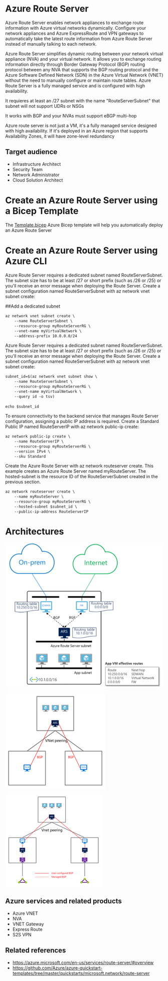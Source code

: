 # Azure Route Server

Azure Route Server enables network appliances to exchange route information with Azure virtual networks dynamically. Configure your network appliances and Azure ExpressRoute and VPN gateways to automatically take the latest route information from Azure Route Server instead of manually talking to each network.

Azure Route Server simplifies dynamic routing between your network virtual appliance (NVA) and your virtual network. It allows you to exchange routing information directly through Border Gateway Protocol (BGP) routing protocol between any NVA that supports the BGP routing protocol and the Azure Software Defined Network (SDN) in the Azure Virtual Network (VNET) without the need to manually configure or maintain route tables. Azure Route Server is a fully managed service and is configured with high availability.

It requieres at least an /27 subnet with the name "RouteServerSubnet" that subnet will not support UDRs or NSGs

It works with BGP and your NVAs must support eBGP multi-hop

Azure route server is not just a VM, it's a fully managed service designed with high availability. If it's deployed in an Azure region that supports Availability Zones, it will have zone-level redundancy

## Target audience

- Infrastructure Architect
- Security Team
- Network Administrator
- Cloud Solution Architect

# Create an Azure Route Server using a Bicep Template

The [Template.bicep](https://github.com/DavidArayaSanabria/Azure-Route-Server/blob/3a266d47b6247b149f5ec7385d8a4a919769e62a/Deployment%20Templates/Template.bicep) Azure Bicep template will help you automatically deploy an Azure Route Server

# Create an Azure Route Server using Azure CLI

Azure Route Server requires a dedicated subnet named RouteServerSubnet. The subnet size has to be at least /27 or short prefix (such as /26 or /25) or you'll receive an error message when deploying the Route Server. Create a subnet configuration named RouteServerSubnet with az network vnet subnet create:

##Add a dedicated subnet

```
az network vnet subnet create \
    --name RouteServerSubnet \
    --resource-group myRouteServerRG \
    --vnet-name myVirtualNetwork \
    --address-prefix 10.0.0.0/24
```

Azure Route Server requires a dedicated subnet named RouteServerSubnet. The subnet size has to be at least /27 or short prefix (such as /26 or /25) or you'll receive an error message when deploying the Route Server. Create a subnet configuration named RouteServerSubnet with az network vnet subnet create:

```
subnet_id=$(az network vnet subnet show \
    --name RouteServerSubnet \
    --resource-group myRouteServerRG \
    --vnet-name myVirtualNetwork \
    --query id -o tsv) 

echo $subnet_id
```
To ensure connectivity to the backend service that manages Route Server configuration, assigning a public IP address is required. Create a Standard Public IP named RouteServerIP with az network public-ip create:

```
az network public-ip create \
    --name RouteServerIP \
    --resource-group myRouteServerRG \
    --version IPv4 \
    --sku Standard
```
Create the Azure Route Server with az network routeserver create. This example creates an Azure Route Server named myRouteServer. The hosted-subnet is the resource ID of the RouteServerSubnet created in the previous section.

```
az network routeserver create \
    --name myRouteServer \
    --resource-group myRouteServerRG \
    --hosted-subnet $subnet_id \
    --public-ip-address RouteServerIP

```

# Architectures

![alt image](https://github.com/DavidArayaSanabria/Azure-Route-Server/blob/0ab522a33d3ef76c12c435ffd82fe08348e828c3/Images/Diagram%201.png)

![alt image](https://github.com/DavidArayaSanabria/Azure-Route-Server/blob/0ab522a33d3ef76c12c435ffd82fe08348e828c3/Images/Diagram%202.png)

![alt image](https://github.com/DavidArayaSanabria/Azure-Route-Server/blob/0ab522a33d3ef76c12c435ffd82fe08348e828c3/Images/Diagram%203.png)


## Azure services and related products

- Azure VNET
- NVA
- VNET Gateway
- Express Route
- S2S VPN

## Related references
- https://azure.microsoft.com/en-us/services/route-server/#overview
- https://github.com/Azure/azure-quickstart-templates/tree/master/quickstarts/microsoft.network/route-server
